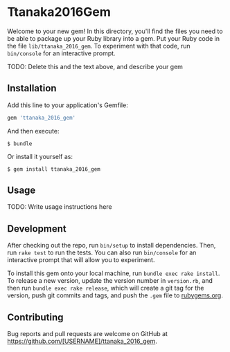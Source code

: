 # Ttanaka2016Gem

Welcome to your new gem! In this directory, you'll find the files you need to be able to package up your Ruby library into a gem. Put your Ruby code in the file `lib/ttanaka_2016_gem`. To experiment with that code, run `bin/console` for an interactive prompt.

TODO: Delete this and the text above, and describe your gem

## Installation

Add this line to your application's Gemfile:

```ruby
gem 'ttanaka_2016_gem'
```

And then execute:

    $ bundle

Or install it yourself as:

    $ gem install ttanaka_2016_gem

## Usage

TODO: Write usage instructions here

## Development

After checking out the repo, run `bin/setup` to install dependencies. Then, run `rake test` to run the tests. You can also run `bin/console` for an interactive prompt that will allow you to experiment.

To install this gem onto your local machine, run `bundle exec rake install`. To release a new version, update the version number in `version.rb`, and then run `bundle exec rake release`, which will create a git tag for the version, push git commits and tags, and push the `.gem` file to [rubygems.org](https://rubygems.org).

## Contributing

Bug reports and pull requests are welcome on GitHub at https://github.com/[USERNAME]/ttanaka_2016_gem.

